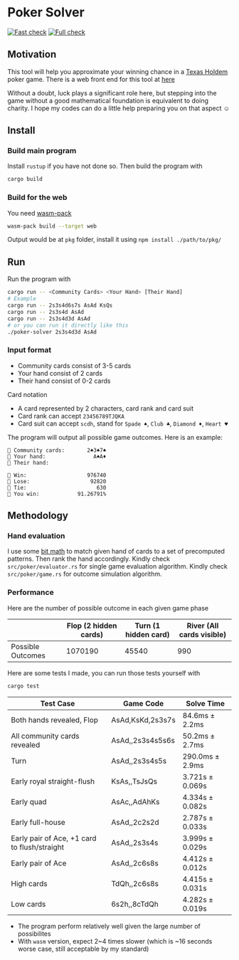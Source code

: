 # Poker Solver
[![Fast check](https://github.com/hucancode/poker-solver/actions/workflows/fast-check.yml/badge.svg)](https://github.com/hucancode/poker-solver/actions/workflows/fast-check.yml)
[![Full check](https://github.com/hucancode/poker-solver/actions/workflows/full-check.yml/badge.svg)](https://github.com/hucancode/poker-solver/actions/workflows/full-check.yml)

## Motivation

This tool will help you approximate your winning chance in a [Texas Holdem](https://en.wikipedia.org/wiki/Texas_hold_%27em) poker game.
There is a web front end for this tool at [here](https://github.com/hucancode/poker-simulator)

Without a doubt, luck plays a significant role here,
but stepping into the game without a good mathematical foundation is equivalent to doing charity.
I hope my codes can do a little help preparing you on that aspect ☺

## Install

### Build main program

Install `rustup` if you have not done so. Then build the program with

```bash
cargo build
```

### Build for the web

You need [wasm-pack](https://rustwasm.github.io/wasm-pack/)

```bash
wasm-pack build --target web
```

Output would be at `pkg` folder, install it using `npm install ./path/to/pkg/`

## Run

Run the program with

```bash
cargo run -- <Community Cards> <Your Hand> [Their Hand]
# Example
cargo run -- 2s3s4d6s7s AsAd KsQs
cargo run -- 2s3s4d AsAd
cargo run -- 2s3s4d3d AsAd
# or you can run it directly like this
./poker-solver 2s3s4d3d AsAd
```

### Input format

- Community cards consist of 3-5 cards
- Your hand consist of 2 cards
- Their hand consist of 0-2 cards

Card notation

- A card represented by 2 characters, card rank and card suit
- Card rank can accept `23456789TJQKA`
- Card suit can accept `scdh`, stand for `Spade ♠`, `Club ♣`, `Diamond ♦`, `Heart ♥`

The program will output all possible game outcomes. Here is an example:

```
🎴 Community cards:       2♠3♠7♠
🎴 Your hand:               A♠A♦
🎴 Their hand:

👑 Win:                   976740
💸 Lose:                   92820
🤝 Tie:                      630
🧮 You win:            91.26791%
```

## Methodology

### Hand evaluation

I use some [bit math](<https://en.wikipedia.org/wiki/Mask_(computing)>) to match given hand of cards to a set of precomputed patterns. Then rank the hand accordingly.
Kindly check `src/poker/evaluator.rs` for single game evaluation algorithm.
Kindly check `src/poker/game.rs` for outcome simulation algorithm.

### Performance

Here are the number of possible outcome in each given game phase

|                   | Flop (2 hidden cards) | Turn (1 hidden card) | River (All cards visible) |
| ----------------- | --------------------- | -------------------- | ------------------------- |
| Possible Outcomes | 1070190               | 45540                | 990                       |

Here are some tests I made, you can run those tests yourself with

```bash
cargo test
```

| Test Case                                    | Game Code        | Solve Time      |
| -------------------------------------------- | ---------------- | --------------- |
| Both hands revealed, Flop                    | AsAd,KsKd,2s3s7s | 84.6ms ± 2.2ms  |
| All community cards revealed                 | AsAd,,2s3s4s5s6s | 50.2ms ± 2.7ms  |
| Turn                                         | AsAd,,2s3s4s5s   | 290.0ms ± 2.9ms |
| Early royal straight-flush                   | KsAs,,TsJsQs     | 3.721s ± 0.069s |
| Early quad                                   | AsAc,,AdAhKs     | 4.334s ± 0.082s |
| Early full-house                             | AsAd,,2c2s2d     | 2.787s ± 0.033s |
| Early pair of Ace, +1 card to flush/straight | AsAd,,2s3s4s     | 3.999s ± 0.029s |
| Early pair of Ace                            | AsAd,,2c6s8s     | 4.412s ± 0.012s |
| High cards                                   | TdQh,,2c6s8s     | 4.415s ± 0.031s |
| Low cards                                    | 6s2h,,8cTdQh     | 4.282s ± 0.019s |

- The program perform relatively well given the large number of possibilites
- With `wasm` version, expect 2~4 times slower (which is ~16 seconds worse case, still acceptable by my standard)
